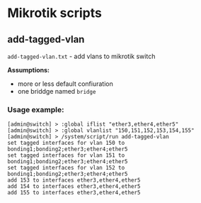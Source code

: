 # Mikrotik scripts

## add-tagged-vlan
`add-tagged-vlan.txt` - add vlans to mikrotik switch

**Assumptions:**
* more or less default confiuration
* one briddge named `bridge`

### Usage example: 

```
[admin@switch] > :global iflist "ether3,ether4,ether5"
[admin@switch] > :global vlanlist "150,151,152,153,154,155"
[admin@switch] > /system/script/run add-tagged-vlan 
set tagged interfaces for vlan 150 to bonding1;bonding2;ether3;ether4;ether5
set tagged interfaces for vlan 151 to bonding1;bonding2;ether3;ether4;ether5
set tagged interfaces for vlan 152 to bonding1;bonding2;ether3;ether4;ether5
add 153 to interfaces ether3,ether4,ether5
add 154 to interfaces ether3,ether4,ether5
add 155 to interfaces ether3,ether4,ether5
```
